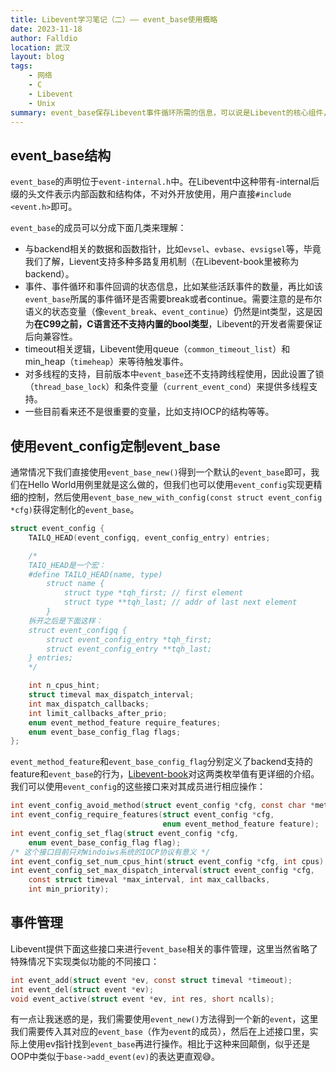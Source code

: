 ```yaml
---
title: Libevent学习笔记（二）—— event_base使用概略
date: 2023-11-18
author: Falldio
location: 武汉
layout: blog
tags: 
    - 网络
    - C
    - Libevent
    - Unix
summary: event_base保存Libevent事件循环所需的信息，可以说是Libevent的核心组件，在这篇post里我们概略性地探究一下这个结构体。
---
```


## event_base结构

`event_base`的声明位于`event-internal.h`中。在Libevent中这种带有-internal后缀的头文件表示内部函数和结构体，不对外开放使用，用户直接`#include <event.h>`即可。

`event_base`的成员可以分成下面几类来理解：

- 与backend相关的数据和函数指针，比如`evsel`、`evbase`、`evsigsel`等，毕竟我们了解，Lievent支持多种多路复用机制（在Libevent-book里被称为backend）。
- 事件、事件循环和事件回调的状态信息，比如某些活跃事件的数量，再比如该`event_base`所属的事件循环是否需要break或者continue。需要注意的是布尔语义的状态变量（像`event_break`、`event_continue`）仍然是int类型，这是因为**在C99之前，C语言还不支持内置的bool类型**，Libevent的开发者需要保证后向兼容性。
- timeout相关逻辑，Libevent使用queue（`common_timeout_list`）和min_heap（`timeheap`）来等待触发事件。
- 对多线程的支持，目前版本中`event_base`还不支持跨线程使用，因此设置了锁（`thread_base_lock`）和条件变量（`current_event_cond`）来提供多线程支持。
- 一些目前看来还不是很重要的变量，比如支持IOCP的结构等等。

## 使用event_config定制event_base

通常情况下我们直接使用`event_base_new()`得到一个默认的`event_base`即可，我们在Hello World用例里就是这么做的，但我们也可以使用`event_config`实现更精细的控制，然后使用`event_base_new_with_config(const struct event_config *cfg)`获得定制化的`event_base`。

```c
struct event_config {
	TAILQ_HEAD(event_configq, event_config_entry) entries;

    /*
    TAIQ_HEAD是一个宏：
    #define TAILQ_HEAD(name, type)
        struct name {
        	struct type *tqh_first;	// first element
        	struct type **tqh_last;	// addr of last next element 
        }
    拆开之后是下面这样：
    struct event_configq {
		struct event_config_entry *tqh_first;
		struct event_config_entry **tqh_last;
	} entries;
    */

	int n_cpus_hint;
	struct timeval max_dispatch_interval;
	int max_dispatch_callbacks;
	int limit_callbacks_after_prio;
	enum event_method_feature require_features;
	enum event_base_config_flag flags;
};
```

`event_method_feature`和`event_base_config_flag`分别定义了backend支持的feature和`event_base`的行为，[Libevent-book](https://github.com/libevent/libevent-book/blob/master/Ref2_eventbase.txt)对这两类枚举值有更详细的介绍。我们可以使用`event_config`的这些接口来对其成员进行相应操作：

```c
int event_config_avoid_method(struct event_config *cfg, const char *method);
int event_config_require_features(struct event_config *cfg,
                                  enum event_method_feature feature);
int event_config_set_flag(struct event_config *cfg,
    enum event_base_config_flag flag);
/* 这个接口目前只对Windoiws系统的IOCP协议有意义 */
int event_config_set_num_cpus_hint(struct event_config *cfg, int cpus)
int event_config_set_max_dispatch_interval(struct event_config *cfg,
    const struct timeval *max_interval, int max_callbacks,
    int min_priority);

```

## 事件管理

Libevent提供下面这些接口来进行`event_base`相关的事件管理，这里当然省略了特殊情况下实现类似功能的不同接口：

```c
int event_add(struct event *ev, const struct timeval *timeout);
int event_del(struct event *ev);
void event_active(struct event *ev, int res, short ncalls);
```

有一点让我迷惑的是，我们需要使用`event_new()`方法得到一个新的`event`，这里我们需要传入其对应的`event_base`（作为`event`的成员），然后在上述接口里，实际上使用ev指针找到`event_base`再进行操作。相比于这种来回颠倒，似乎还是OOP中类似于`base->add_event(ev)`的表达更直观😅。

